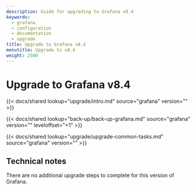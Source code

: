 ```yaml
---
description: Guide for upgrading to Grafana v8.4
keywords:
  - grafana
  - configuration
  - documentation
  - upgrade
title: Upgrade to Grafana v8.4
menutitle: Upgrade to v8.4
weight: 2500
---
```


# Upgrade to Grafana v8.4

{{< docs/shared lookup="upgrade/intro.md" source="grafana" version="<GRAFANA VERSION>" >}}

{{< docs/shared lookup="back-up/back-up-grafana.md" source="grafana" version="<GRAFANA VERSION>" leveloffset="+1" >}}

{{< docs/shared lookup="upgrade/upgrade-common-tasks.md" source="grafana" version="<GRAFANA VERSION>" >}}

## Technical notes

There are no additional upgrade steps to complete for this version of Grafana.
